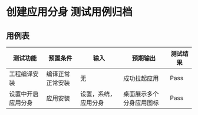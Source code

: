 # 创建应用分身 测试用例归档

## 用例表

| 测试功能      | 预置条件      | 输入          | 预期输出         |测试结果|
|-----------|-----------|-------------|--------------|--------------------------------|
| 工程编译安装    | 	编译正常正常安装 | 	无	         | 成功拉起应用       |Pass|
| 设置中开启应用分身 | 应用安装      | 设置，系统，应用分身	 | 桌面展示多个分身应用图标 |Pass|